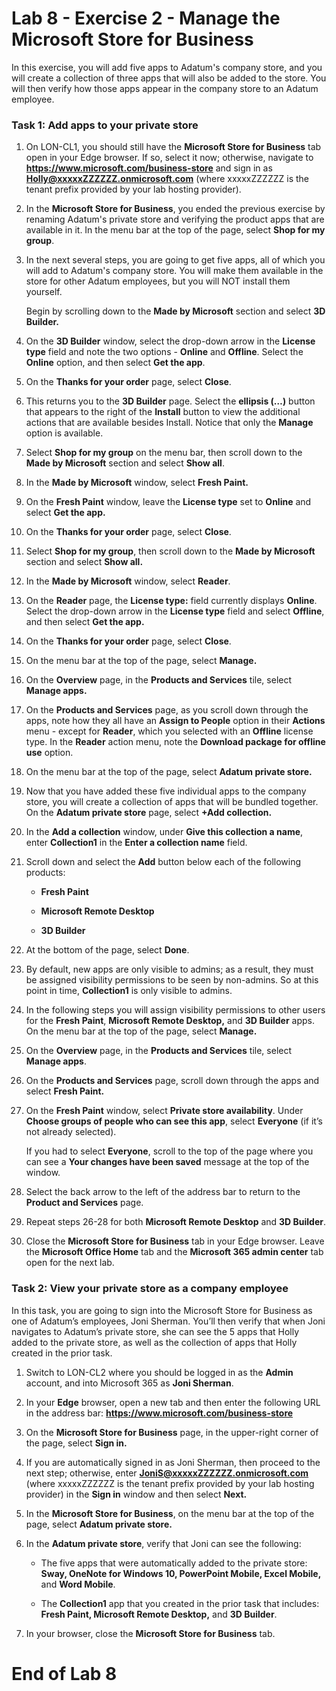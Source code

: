 # Lab 8 - Exercise 2 - Manage the Microsoft Store for Business

In this exercise, you will add five apps to Adatum's company store, and you will create a collection of three apps that will also be added to the store. You will then verify how those apps appear in the company store to an Adatum employee.

### Task 1: Add apps to your private store 

1. On LON-CL1, you should still have the **Microsoft Store for Business** tab open in your Edge browser. If so, select it now; otherwise, navigate to **https://www.microsoft.com/business-store** and sign in as **Holly@xxxxxZZZZZZ.onmicrosoft.com** (where xxxxxZZZZZZ is the tenant prefix provided by your lab hosting provider).

2. In the **Microsoft Store for Business**, you ended the previous exercise by renaming Adatum's private store and verifying the product apps that are available in it. In the menu bar at the top of the page, select **Shop for my group**. 

3. In the next several steps, you are going to get five apps, all of which you will add to Adatum's company store. You will make them available in the store for other Adatum employees, but you will NOT install them yourself. <br/>

	Begin by scrolling down to the **Made by Microsoft** section and select **3D Builder.**

4. On the **3D Builder** window, select the drop-down arrow in the **License type** field and note the two options - **Online** and **Offline**. Select the **Online** option, and then select **Get the app**. 

5. On the **Thanks for your order** page, select **Close**. 

6. This returns you to the **3D Builder** page. Select the **ellipsis (…)** button that appears to the right of the **Install** button to view the additional actions that are available besides Install. Notice that only the **Manage** option is available. 

7. Select **Shop for my group** on the menu bar, then scroll down to the **Made by Microsoft** section and select **Show all**.

8. In the **Made by Microsoft** window, select **Fresh Paint.**

9. On the **Fresh Paint** window, leave the **License type** set to **Online** and select **Get the app.**

10. On the **Thanks for your order** page, select **Close**. 

11. Select **Shop for my group**, then scroll down to the **Made by Microsoft** section and select **Show all.**

12. In the **Made by Microsoft** window, select **Reader**. 

13. On the **Reader** page, the **License type:** field currently displays **Online**. Select the drop-down arrow in the **License type** field and select **Offline**, and then select **Get the app.**

14. On the **Thanks for your order** page, select **Close**. 

15. On the menu bar at the top of the page, select **Manage.**

16. On the **Overview** page, in the **Products and Services** tile, select **Manage apps.**

17. On the **Products and Services** page, as you scroll down through the apps, note how they all have an **Assign to People** option in their **Actions** menu - except for **Reader**, which you selected with an **Offline** license type. In the **Reader** action menu, note the **Download package for offline use** option.

18. On the menu bar at the top of the page, select **Adatum private store.** 

19. Now that you have added these five individual apps to the company store, you will create a collection of apps that will be bundled together. On the **Adatum private store** page, select **+Add collection.**

20. In the **Add a collection** window, under **Give this collection a name**, enter **Collection1** in the **Enter a collection name** field. 

21. Scroll down and select the **Add** button below each of the following products: 

	- **Fresh Paint**

	- **Microsoft Remote Desktop**

	- **3D Builder** 

22. At the bottom of the page, select **Done**. 

23. By default, new apps are only visible to admins; as a result, they must be assigned visibility permissions to be seen by non-admins. So at this point in time, **Collection1** is only visible to admins.   <br/>

24. In the following steps you will assign visibility permissions to other users for the **Fresh Paint**, **Microsoft Remote Desktop,** and **3D Builder** apps. On the menu bar at the top of the page, select **Manage.**

25. On the **Overview** page, in the **Products and Services** tile, select **Manage apps**.

26. On the **Products and Services** page, scroll down through the apps and select **Fresh Paint.**

27. On the **Fresh Paint** window, select **Private store availability**. Under **Choose groups of people who can see this app**, select **Everyone** (if it’s not already selected). <br/>

	If you had to select **Everyone**, scroll to the top of the page where you can see a **Your changes have been saved** message at the top of the window.

28. Select the back arrow to the left of the address bar to return to the **Product and Services** page. 

29. Repeat steps 26-28 for both **Microsoft Remote Desktop** and **3D Builder**.

30. Close the **Microsoft Store for Business** tab in your Edge browser. Leave the **Microsoft Office Home** tab and the **Microsoft 365 admin center** tab open for the next lab. 


### Task 2: View your private store as a company employee 

In this task, you are going to sign into the Microsoft Store for Business as one of Adatum’s employees, Joni Sherman. You’ll then verify that when Joni navigates to Adatum’s private store, she can see the 5 apps that Holly added to the private store, as well as the collection of apps that Holly created in the prior task. 

1. Switch to LON-CL2 where you should be logged in as the **Admin** account, and into Microsoft 365 as **Joni Sherman**.

2. In your **Edge** browser, open a new tab and then enter the following URL in the address bar: **https://www.microsoft.com/business-store**

3. On the **Microsoft Store for Business** page, in the upper-right corner of the page, select **Sign in.** 

4. If you are automatically signed in as Joni Sherman, then proceed to the next step; otherwise, enter **JoniS@xxxxxZZZZZZ.onmicrosoft.com** (where xxxxxZZZZZZ is the tenant prefix provided by your lab hosting provider) in the **Sign in** window and then select **Next.**

5. In the **Microsoft Store for Business**, on the menu bar at the top of the page, select **Adatum private store.**

6. In the **Adatum private store**, verify that Joni can see the following: 

	- The five apps that were automatically added to the private store: **Sway, OneNote for Windows 10, PowerPoint Mobile, Excel Mobile,** and **Word Mobile**.

	- The **Collection1** app that you created in the prior task that includes: **Fresh Paint, Microsoft Remote Desktop,** and **3D Builder**.

7. In your browser, close the **Microsoft Store for Business** tab.


# End of Lab 8
